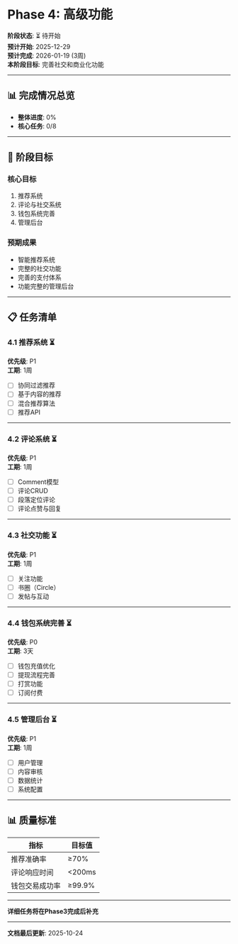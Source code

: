 # Phase 4: 高级功能

**阶段状态**: ⏳ 待开始  
**预计开始**: 2025-12-29  
**预计完成**: 2026-01-19 (3周)  
**本阶段目标**: 完善社交和商业化功能

---

## 📊 完成情况总览

- **整体进度**: 0%
- **核心任务**: 0/8

---

## 🎯 阶段目标

### 核心目标
1. 推荐系统
2. 评论与社交系统
3. 钱包系统完善
4. 管理后台

### 预期成果
- 智能推荐系统
- 完整的社交功能
- 完善的支付体系
- 功能完整的管理后台

---

## 📋 任务清单

### 4.1 推荐系统 ⏳

**优先级**: P1  
**工期**: 1周

- [ ] 协同过滤推荐
- [ ] 基于内容的推荐
- [ ] 混合推荐算法
- [ ] 推荐API

---

### 4.2 评论系统 ⏳

**优先级**: P1  
**工期**: 1周

- [ ] Comment模型
- [ ] 评论CRUD
- [ ] 段落定位评论
- [ ] 评论点赞与回复

---

### 4.3 社交功能 ⏳

**优先级**: P1  
**工期**: 1周

- [ ] 关注功能
- [ ] 书圈（Circle）
- [ ] 发帖与互动

---

### 4.4 钱包系统完善 ⏳

**优先级**: P0  
**工期**: 3天

- [ ] 钱包充值优化
- [ ] 提现流程完善
- [ ] 打赏功能
- [ ] 订阅付费

---

### 4.5 管理后台 ⏳

**优先级**: P1  
**工期**: 1周

- [ ] 用户管理
- [ ] 内容审核
- [ ] 数据统计
- [ ] 系统配置

---

## 📊 质量标准

| 指标 | 目标值 |
|------|--------|
| 推荐准确率 | ≥70% |
| 评论响应时间 | <200ms |
| 钱包交易成功率 | ≥99.9% |

---

**详细任务将在Phase3完成后补充**

---

**文档最后更新**: 2025-10-24

